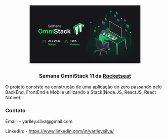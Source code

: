 <h1 align="center">
    <img alt="Launchbase" src="./omnistack11.png" width="350px" />
</h1>

###  <center>Semana OmniStack 11 da  [Rocketseat](https://www.linkedin.com/school/rocketseat/ "Rocketseat")</center>

O projeto consiste na construção de uma aplicação do zero passando pelo BackEnd, FrontEnd e Mobile utilizando a Stack(Node.JS, ReactJS, React Native).

###  Contato


<p>
Email: - yarlley.silva@gmail.com

LinkedIn: - https://www.linkedin.com/in/yarlleysilva/
</p>
